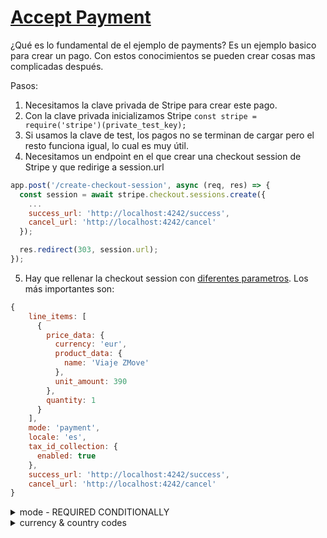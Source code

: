 # [Accept Payment](https://stripe.com/docs/payments/accept-a-payment?platform=web)

¿Qué es lo fundamental de el ejemplo de payments?
Es un ejemplo basico para crear un pago. 
Con estos conocimientos se pueden crear cosas mas complicadas después.

Pasos:
1. Necesitamos la clave privada de Stripe para crear este pago.
2. Con la clave privada inicializamos Stripe
`const stripe = require('stripe')(private_test_key);`
3. Si usamos la clave de test, los pagos no se terminan de cargar pero el resto funciona igual, lo cual es muy útil.
4. Necesitamos un endpoint en el que crear una checkout session de Stripe y que redirige a session.url
```javascript
app.post('/create-checkout-session', async (req, res) => {
  const session = await stripe.checkout.sessions.create({
    ...
    success_url: 'http://localhost:4242/success',
    cancel_url: 'http://localhost:4242/cancel'
  });

  res.redirect(303, session.url);
});
```
5. Hay que rellenar la checkout session con [diferentes parametros](https://stripe.com/docs/api/checkout/sessions/create).
Los más importantes son:
```javascript
{
    line_items: [
      {
        price_data: {
          currency: 'eur',
          product_data: {
            name: 'Viaje ZMove'
          },
          unit_amount: 390
        },
        quantity: 1
      }
    ],
    mode: 'payment',
    locale: 'es',
    tax_id_collection: {
      enabled: true
    },
    success_url: 'http://localhost:4242/success',
    cancel_url: 'http://localhost:4242/cancel'
}

```
 <details><summary>mode - REQUIRED CONDITIONALLY</summary>

The mode of the Checkout Session.Required when using prices or setup mode. 
Pass subscription if the Checkout Session includes at least one recurring item.

Possible enum values   
---
`payment`
Accept one-time payments for cards, iDEAL, and more.
---
`setup`
Save payment details to charge your customers later.
---
`subscription`
Use Stripe Billing to set up fixed-price subscriptions.
---

</details>

<details><summary>currency & country codes</summary>

[Currency codes](https://www.iso.org/iso-4217-currency-codes.html)
[Country codes](https://www.iso.org/obp/ui/#search)
[Supported currencies](https://stripe.com/docs/currencies)
Importante: el codigo debe ir en minisculas y el amount debe ir sin decimales 3.9€ = 390

La cantidad minima a cargar en euros es 
`EUR	€0.50`

1. Se abre una pagina de stripe para el pago
2. Cuando realizamos el pago nos lleva a la pagina de success si ha salido bien o a la de cancel si el pago de ha rechazado
3. Si hay un error, no redirige a la pagina de cancel. Muestra el error (bastante completo) por consola.